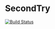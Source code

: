 # SecondTry
[![Build Status](https://dev.azure.com/meghaigarg0486/Git(demo)/_apis/build/status/meghagarg2020.SecondTry?branchName=master)](https://dev.azure.com/meghaigarg0486/Git(demo)/_build/latest?definitionId=2&branchName=master)
